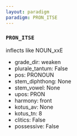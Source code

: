 ```yaml
---
layout: paradigm
paradigm: PRON_ITSE
---
```

### ` PRON_ITSE `

inflects like NOUN_xxE
* grade_dir: weaken
* plurale_tantum: False
* pos: PRONOUN
* stem_diphthong: None
* stem_vowel: None
* upos: PRON
* harmony: front
* kotus_av: None
* kotus_tn: 8
* clitics: False
* possessive: False
